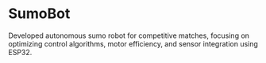 # SumoBot
Developed autonomous sumo robot for competitive matches, focusing on optimizing control algorithms, motor efficiency, and sensor integration using ESP32.
